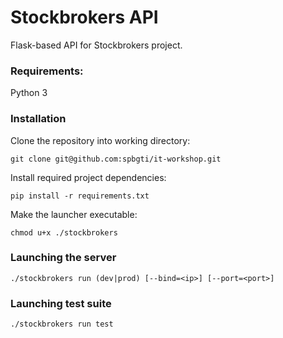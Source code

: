 # Stockbrokers API

Flask-based API for Stockbrokers project.

### Requirements:
Python 3

### Installation
Clone the repository into working directory:

`git clone git@github.com:spbgti/it-workshop.git`

Install required project dependencies:

`pip install -r requirements.txt`

Make the launcher executable:

`chmod u+x ./stockbrokers`

### Launching the server

`./stockbrokers run (dev|prod) [--bind=<ip>] [--port=<port>]`

### Launching test suite

`./stockbrokers run test`
